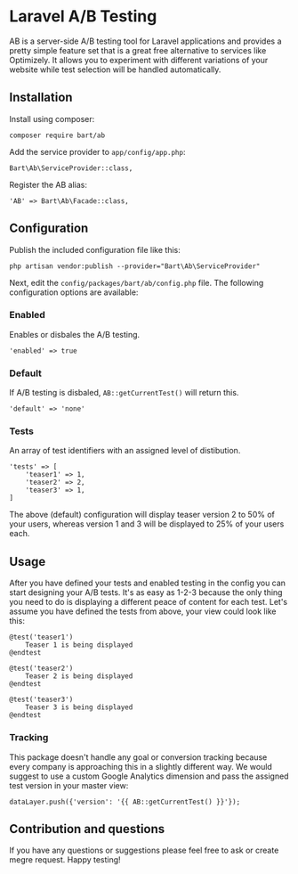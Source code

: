 Laravel A/B Testing
===================
AB is a server-side A/B testing tool for Laravel applications and provides a pretty simple feature set that is a great free alternative to services like Optimizely. It allows you to experiment with different variations of your website while test selection will be handled automatically.

Installation
------------
Install using composer:

    composer require bart/ab

Add the service provider to `app/config/app.php`:

    Bart\Ab\ServiceProvider::class,

Register the AB alias:

    'AB' => Bart\Ab\Facade::class,

Configuration
-------------

Publish the included configuration file like this:

    php artisan vendor:publish --provider="Bart\Ab\ServiceProvider"

Next, edit the `config/packages/bart/ab/config.php` file. The following configuration options are available:


### Enabled
Enables or disbales the A/B testing.

    'enabled' => true


### Default
If A/B testing is disbaled, `AB::getCurrentTest()` will return this.

    'default' => 'none'


### Tests
An array of test identifiers with an assigned level of distibution.

    'tests' => [
        'teaser1' => 1,
        'teaser2' => 2,
        'teaser3' => 1,
    ]

The above (default) configuration will display teaser version 2 to 50% of your users, whereas version 1 and 3 will be displayed to 25% of your users each.


Usage
-----
After you have defined your tests and enabled testing in the config you can start designing your A/B tests. It's as easy as 1-2-3 because the only thing you need to do is displaying a different peace of content for each test. Let's assume you have defined the tests from above, your view could look like this:

    @test('teaser1')
        Teaser 1 is being displayed
    @endtest

    @test('teaser2')
        Teaser 2 is being displayed
    @endtest

    @test('teaser3')
        Teaser 3 is being displayed
    @endtest


### Tracking
This package doesn't handle any goal or conversion tracking because every company is approaching this in a slightly different way. We would suggest to use a custom Google Analytics dimension and pass the assigned test version in your master view:

    dataLayer.push({'version': '{{ AB::getCurrentTest() }}'});


Contribution and questions
-------
If you have any questions or suggestions please feel free to ask or create megre request. Happy testing!